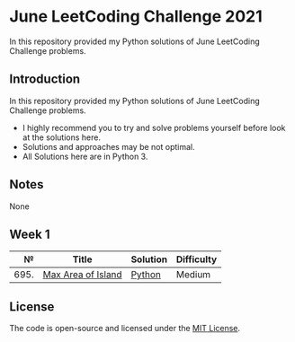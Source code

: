 # June LeetCoding Challenge 2021
In this repository provided my Python solutions of June LeetCoding Challenge problems.

## Introduction
In this repository provided my Python solutions of June LeetCoding Challenge problems. 
- I highly recommend you to try and solve problems yourself before look at the solutions here.
- Solutions and approaches may be not optimal.
- All Solutions here are in Python 3.

## Notes
None

## Week 1
|№|Title|Solution|Difficulty|
| ----: | --- | --- | --- |
|695.|[Max Area of Island](https://leetcode.com/problems/max-area-of-island/)|[Python](/Medium/695.MaxAreaofIsland.py)|Medium|

## License
The code is open-source and licensed under the [MIT License](/LICENSE).
